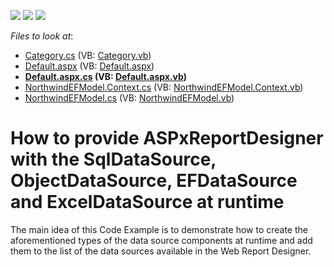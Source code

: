 <!-- default badges list -->
![](https://img.shields.io/endpoint?url=https://codecentral.devexpress.com/api/v1/VersionRange/128602805/15.1.5%2B)
[![](https://img.shields.io/badge/Open_in_DevExpress_Support_Center-FF7200?style=flat-square&logo=DevExpress&logoColor=white)](https://supportcenter.devexpress.com/ticket/details/T271722)
[![](https://img.shields.io/badge/📖_How_to_use_DevExpress_Examples-e9f6fc?style=flat-square)](https://docs.devexpress.com/GeneralInformation/403183)
<!-- default badges end -->
<!-- default file list -->
*Files to look at*:

* [Category.cs](./CS/WebApplication1/Category.cs) (VB: [Category.vb](./VB/WebApplication1/Category.vb))
* [Default.aspx](./CS/WebApplication1/Default.aspx) (VB: [Default.aspx](./VB/WebApplication1/Default.aspx))
* **[Default.aspx.cs](./CS/WebApplication1/Default.aspx.cs) (VB: [Default.aspx.vb](./VB/WebApplication1/Default.aspx.vb))**
* [NorthwindEFModel.Context.cs](./CS/WebApplication1/NorthwindEFModel.Context.cs) (VB: [NorthwindEFModel.Context.vb](./VB/WebApplication1/NorthwindEFModel.Context.vb))
* [NorthwindEFModel.cs](./CS/WebApplication1/NorthwindEFModel.cs) (VB: [NorthwindEFModel.vb](./VB/WebApplication1/NorthwindEFModel.vb))
<!-- default file list end -->
# How to provide ASPxReportDesigner with the SqlDataSource, ObjectDataSource, EFDataSource and ExcelDataSource at runtime


The main idea of this Code Example is to demonstrate how to create the aforementioned types of the data source components at runtime and add them to the list of the data sources available in the Web Report Designer.

<br/>


